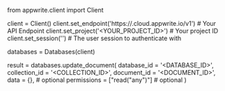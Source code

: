 from appwrite.client import Client

client = Client()
client.set_endpoint('https://<REGION>.cloud.appwrite.io/v1') # Your API Endpoint
client.set_project('<YOUR_PROJECT_ID>') # Your project ID
client.set_session('') # The user session to authenticate with

databases = Databases(client)

result = databases.update_document(
    database_id = '<DATABASE_ID>',
    collection_id = '<COLLECTION_ID>',
    document_id = '<DOCUMENT_ID>',
    data = {}, # optional
    permissions = ["read("any")"] # optional
)
